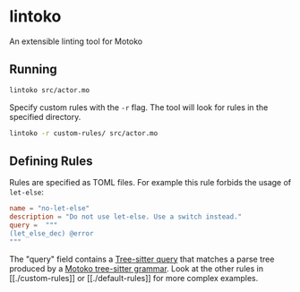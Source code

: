 # lintoko

An extensible linting tool for Motoko


## Running

```bash
lintoko src/actor.mo
```

Specify custom rules with the `-r` flag. The tool will look for rules in the specified directory.

```bash
lintoko -r custom-rules/ src/actor.mo
```

## Defining Rules

Rules are specified as TOML files. For example this rule forbids the usage of `let-else`:

```toml
name = "no-let-else"
description = "Do not use let-else. Use a switch instead."
query =  """
(let_else_dec) @error
"""
```

The "query" field contains a [Tree-sitter query](https://tree-sitter.github.io/tree-sitter/using-parsers/queries/1-syntax.html) that matches a parse tree produced by a [Motoko tree-sitter grammar](https://github.com/christoph-dfinity/tree-sitter-motoko).
Look at the other rules in [[./custom-rules]] or [[./default-rules]] for more complex examples.
